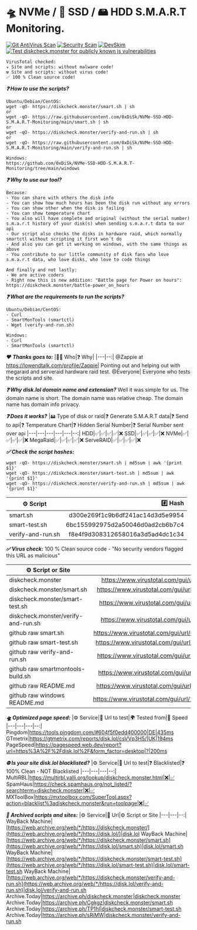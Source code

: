 # 🛸 NVMe / 🚀 SSD / 🖴 HDD S.M.A.R.T Monitoring. 

[![Git AntiVirus Scan](https://github.com/0xDiSk/NVMe-SSD-HDD-S.M.A.R.T-Monitoring/actions/workflows/antivirus.scan.yml/badge.svg?branch=main)](https://github.com/0xDiSk/NVMe-SSD-HDD-S.M.A.R.T-Monitoring/actions/workflows/antivirus.scan.yml)
[![Security Scan](https://github.com/0xDiSk/NVMe-SSD-HDD-S.M.A.R.T-Monitoring/actions/workflows/codacy.yml/badge.svg?branch=main)](https://github.com/0xDiSk/NVMe-SSD-HDD-S.M.A.R.T-Monitoring/actions/workflows/codacy.yml)
[![DevSkim](https://github.com/0xDiSk/NVMe-SSD-HDD-S.M.A.R.T-Monitoring/actions/workflows/devskim.yml/badge.svg)](https://github.com/0xDiSk/NVMe-SSD-HDD-S.M.A.R.T-Monitoring/actions/workflows/devskim.yml)
[![Test diskcheck.monster for publicly known js vulnerabilities](https://github.com/0xDiSk/NVMe-SSD-HDD-S.M.A.R.T-Monitoring/actions/workflows/vulnerability-check-diskcheck.monster.yml/badge.svg)](https://github.com/0xDiSk/NVMe-SSD-HDD-S.M.A.R.T-Monitoring/actions/workflows/vulnerability-check-diskcheck.monster.yml)

```
VirusTotal checked:
☣️ Site and scripts: without malware code!
☢️ Site and scripts: without virus code!
✅ 100 % Clean source code!
```

***❓ How to use the scripts?***
```
Ubuntu/Debian/CentOS:
wget -qO- https://diskcheck.monster/smart.sh | sh
or
wget -qO- https://raw.githubusercontent.com/0xDiSk/NVMe-SSD-HDD-S.M.A.R.T-Monitoring/main/smart.sh | sh
or
wget -qO- https://diskcheck.monster/verify-and-run.sh | sh
or
wget -qO- https://raw.githubusercontent.com/0xDiSk/NVMe-SSD-HDD-S.M.A.R.T-Monitoring/main/verify-and-run.sh | sh

Windows:
https://github.com/0xDiSk/NVMe-SSD-HDD-S.M.A.R.T-Monitoring/tree/main/windows
```

***❓ Why to use our tool?***
```
Because:
- You can share with others the disk info
- You can show how much hours has been the disk run without any errors
- You can show other when the disk is failing
- You can show temperature chart
- You also will have complete and original (without the serial number) s.m.a.r.t history of your disk(s) when sending s.m.a.r.t data to our api
- Our script also checks the disks in hardware raid, which normally smartctl without scripting it first won´t do
- And also you can get it working on windows, with the same things as above
- You contribute to our little community of disk fans who love s.m.a.r.t data, who love disks, who love to code things

And finally and not lastly:
- We are active coders
- Right now this is new addition: "Battle page for Power on hours": https://diskcheck.monster/battle-power_on_hours
```

***❓ What are the requirements to run the scripts?***
```
Ubuntu/Debian/CentOS:
- Curl
- SmartMonTools (smartctl)
- Wget (verify-and-run.sh)

Windows:
- Curl
- SmartMonTools (smartctl)
```

***❤️ Thanks goes to:***
|👨👩 Who|❓ Why|
|---|--:|
@Zappie at https://lowendtalk.com/profile/Zappie| Pointing out and helping out with megaraid and serveraid hardware raid test.
@Everyone| Everyone who tests the scripts and site.

***❓ Why disk.lol domain name and extension?***
Well it was simple for us. The domain name is short. The domain name was relative cheap. The domain name has domain info privacy.

***❓ Does it works?***
|🖴 Type of disk or raid|❓ Generate S.M.A.R.T data|❓ Send to api|❓ Temperature Chart|❓ Hidden Serial Number|❓ Serial Number sent over api
|---|---|---|---|---|--:|
HDD|✅|✅|✅|✅|❌
SSD|✅|✅|✅|✅|❌
NVMe|✅|✅|✅|✅|❌
MegaRaid|✅|✅|✅|✅|❌
ServeRAID|✅|✅|✅|✅|❌

***✅ Check the script hashes:***
```
wget -qO- https://diskcheck.monster/smart.sh | md5sum | awk '{print $1}'
wget -qO- https://diskcheck.monster/smart-test.sh | md5sum | awk '{print $1}'
wget -qO- https://diskcheck.monster/verify-and-run.sh | md5sum | awk '{print $1}'
```

|⚙️ Script|#️⃣ Hash|
|---|--:|
smart.sh|d300e269f1c9b6df241ac14d3d5e9954
smart-test.sh|6bc155992975d2a50046d0ad2cb6b7c4
verify-and-run.sh|f8e4f9d308312658016a3d5ad4dc1c34


***✅ Virus check:***
100 % Clean source code - "No security vendors flagged this URL as malicious"

|⚙️ Script or Site|📄 Url to verify|
|---|--:|
diskcheck.monster|https://www.virustotal.com/gui/url/84d9caef363d9b494ced0ad8f99f86ff34db7dac75488b86d0e30ca65ca29d49
diskcheck.monster/smart.sh|https://www.virustotal.com/gui/url/56ec5548a94245caded3c62b797ca1f05c174eea71a4b924ced7c0c4e1054c8a
diskcheck.monster/smart-test.sh|https://www.virustotal.com/gui/url/3d8b4a8e8b869d33a2d28d4b6063dad16c0d546edfdea5bdbbcbdfb19ad91f3e
diskcheck.monster/verify-and-run.sh|https://www.virustotal.com/gui/url/986fb1ea6915e6fd5b1cad0b940f65517d491f5d52d5176ceb63862fc6486fd7
github raw smart.sh|https://www.virustotal.com/gui/url/e1b74e82688c8190e9192c4699cbe6b9cc23c16b35fa49579918b0129ed82e75
github raw smart-test.sh|https://www.virustotal.com/gui/url/f6110301df8cd009d04392e0a6aa04cce32857c8e8a51d5e851c10a029b08027
github raw verify-and-run.sh|https://www.virustotal.com/gui/url/be6524676e2e8251f74db150e371b9db3d87a708fd7692eb715a221f5246eb5f
github raw smartmontools-build.sh|https://www.virustotal.com/gui/url/b02087dd0d013367af80df24e4abc349deafbc25e8b9385f55e7d8ee54316124
github raw README.md| https://www.virustotal.com/gui/url/62ae953bfb4c531fdcb7d268369ac610ade6a46209b84c153a54877dc18d018c
github raw windows README.md|https://www.virustotal.com/gui/url/11097db574e0716a6df2dea9434b4ba0834a961d72864cb8b769b92ba7a75318

***🛸 Optimized page speed:***
|⚙️ Service|📄 Url to test|🌍 Tested from|🚀 Speed
|---|---|---|--:|
Pingdom|https://tools.pingdom.com/#604f5f0edd400000|DE|435ms
GTmetrix|https://gtmetrix.com/reports/disk.lol/csVVp3H5/|UK|194ms
PageSpeed|https://pagespeed.web.dev/report?url=https%3A%2F%2Fdisk.lol%2F&form_factor=desktop|?|200ms

***⛔ Is your site disk.lol blacklisted?***
|⚙️ Service|📄 Url to test|❓ Blacklisted|❓ 100% Clean - NOT Blacklisted
|---|---|---|--:|
MultiRBL|https://multirbl.valli.org/lookup/diskcheck.monster.html|❌|✅
SpamHaus|https://check.spamhaus.org/not_listed/?searchterm=diskcheck.monster|❌|✅
MXToolBox|https://mxtoolbox.com/SuperTool.aspx?action=blacklist%3adiskcheck.monster&run=toolpage|❌|✅

***💾 Archived scripts and sites:***
|⚙️ Service|📄 Url|⚙️ Script or Site
|---|---|--:|
WayBack Machine|[https://web.archive.org/web/*/https://diskcheck.monster/](https://web.archive.org/web/*/https://disk.lol/)|disk.lol
WayBack Machine|[https://web.archive.org/web/*/https://diskcheck.monster/smart.sh](https://web.archive.org/web/*/https://disk.lol/smart.sh)|disk.lol/smart.sh
WayBack Machine|[https://web.archive.org/web/*/https://diskcheck.monster/smart-test.sh](https://web.archive.org/web/*/https://disk.lol/smart-test.sh)|disk.lol/smart-test.sh
WayBack Machine|[https://web.archive.org/web/*/https://diskcheck.monster/verify-and-run.sh](https://web.archive.org/web/*/https://disk.lol/verify-and-run.sh)|disk.lol/verify-and-run.sh
Archive.Today|https://archive.ph/diskcheck.monster|diskcheck.monster
Archive.Today|https://archive.ph/Cgkgz|diskcheck.monster/smart.sh
Archive.Today|https://archive.ph/TP1hl|diskcheck.monster/smart-test.sh
Archive.Today|https://archive.ph/sRiMW|diskcheck.monster/verify-and-run.sh
